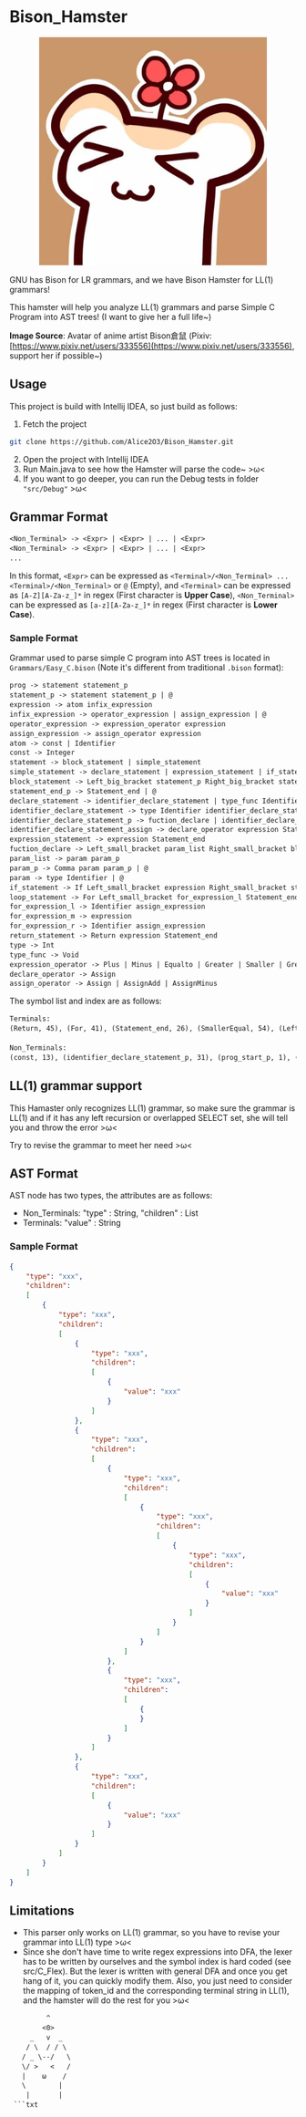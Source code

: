 # Bison_Hamster

<div align=center>
    <img src="img/Bison_Hamster_Avatar.jpeg" width = "400" height = "400">
</div>

GNU has Bison for LR grammars, and we have Bison Hamster for LL(1) grammars!

This hamster will help you analyze LL(1) grammars and parse Simple C Program into AST trees! (I want to give her a full life~)

**Image Source**: Avatar of anime artist 
Bison倉鼠 (Pixiv: [https://www.pixiv.net/users/333556](https://www.pixiv.net/users/333556), support her if possible~)

## Usage

This project is build with Intellij IDEA, so just build as follows:

1. Fetch the project

```bash
git clone https://github.com/Alice2O3/Bison_Hamster.git
```

2. Open the project with Intellij IDEA
3. Run Main.java to see how the Hamster will parse the code~ >ω<
4. If you want to go deeper, you can run the Debug tests in folder `"src/Debug"` >ω<

## Grammar Format

```txt
<Non_Terminal> -> <Expr> | <Expr> | ... | <Expr>
<Non_Terminal> -> <Expr> | <Expr> | ... | <Expr>
...
```

In this format, `<Expr>` can be expressed as `<Terminal>/<Non_Terminal> ... <Terminal>/<Non_Terminal>` or `@` (Empty), and `<Terminal>` can be expressed as `[A-Z][A-Za-z_]*` in regex (First character is **Upper Case**), `<Non_Terminal>` can be expressed as `[a-z][A-Za-z_]*` in regex (First character is **Lower Case**).

### Sample Format

Grammar used to parse simple C program into AST trees is located in `Grammars/Easy_C.bison` (Note it's different from traditional `.bison` format):

```txt
prog -> statement statement_p
statement_p -> statement statement_p | @
expression -> atom infix_expression
infix_expression -> operator_expression | assign_expression | @
operator_expression -> expression_operator expression
assign_expression -> assign_operator expression
atom -> const | Identifier
const -> Integer
statement -> block_statement | simple_statement
simple_statement -> declare_statement | expression_statement | if_statement | loop_statement | return_statement
block_statement -> Left_big_bracket statement_p Right_big_bracket statement_end_p
statement_end_p -> Statement_end | @
declare_statement -> identifier_declare_statement | type_func Identifier fuction_declare
identifier_declare_statement -> type Identifier identifier_declare_statement_p
identifier_declare_statement_p -> fuction_declare | identifier_declare_statement_assign | Statement_end
identifier_declare_statement_assign -> declare_operator expression Statement_end
expression_statement -> expression Statement_end
fuction_declare -> Left_small_bracket param_list Right_small_bracket block_statement
param_list -> param param_p
param_p -> Comma param param_p | @
param -> type Identifier | @
if_statement -> If Left_small_bracket expression Right_small_bracket statement
loop_statement -> For Left_small_bracket for_expression_l Statement_end for_expression_m Statement_end for_expression_r Right_small_bracket statement
for_expression_l -> Identifier assign_expression
for_expression_m -> expression
for_expression_r -> Identifier assign_expression
return_statement -> Return expression Statement_end
type -> Int
type_func -> Void
expression_operator -> Plus | Minus | Equalto | Greater | Smaller | GreaterEqual | SmallerEqual
declare_operator -> Assign
assign_operator -> Assign | AssignAdd | AssignMinus
```

The symbol list and index are as follows:

```txt
Terminals:
(Return, 45), (For, 41), (Statement_end, 26), (SmallerEqual, 54), (Left_big_bracket, 23), (AssignMinus, 57), (AssignAdd, 56), (Int, 46), (Equalto, 50), (Integer, 15), (Comma, 39), (GreaterEqual, 53), (Right_small_bracket, 36), (Identifier, 14), (Left_small_bracket, 34), (Right_big_bracket, 24), (Greater, 51), (Assign, 55), (Smaller, 52), (Void, 47), (Plus, 48), (EOF, 2), (If, 40), (Minus, 49)

Non_Terminals:
(const, 13), (identifier_declare_statement_p, 31), (prog_start_p, 1), (operator_expression, 9), (type_func, 28), (for_expression_r, 44), (simple_statement, 17), (param_p, 38), (type, 30), (fuction_declare, 29), (param, 37), (statement, 4), (statement_end_p, 25), (block_statement, 16), (declare_statement, 18), (identifier_declare_statement, 27), (declare_operator, 33), (return_statement, 22), (expression, 6), (expression_statement, 19), (assign_operator, 12), (identifier_declare_statement_assign, 32), (prog, 0), (param_list, 35), (infix_expression, 8), (statement_p, 5), (expression_operator, 11), (if_statement, 20), (loop_statement, 21), (assign_expression, 10), (for_expression_m, 43), (prog_start, 3), (atom, 7), (for_expression_l, 42)
```

## LL(1) grammar support

This Hamaster only recognizes LL(1) grammar, so make sure the grammar is LL(1) and if it has any left recursion or overlapped SELECT set, she will tell you and throw the error >ω<

Try to revise the grammar to meet her need >ω<

## AST Format

AST node has two types, the attributes are as follows:

- Non_Terminals: "type" : String, "children" : List
- Terminals: "value" : String

### Sample Format

```json
{
    "type": "xxx",
    "children":
    [
        {
            "type": "xxx",
            "children":
            [
                {
                    "type": "xxx",
                    "children":
                    [
                        {
                            "value": "xxx"
                        }
                    ]
                },
                {
                    "type": "xxx",
                    "children":
                    [
                        {
                            "type": "xxx",
                            "children":
                            [
                                {
                                    "type": "xxx",
                                    "children":
                                    [
                                        {
                                            "type": "xxx",
                                            "children":
                                            [
                                                {
                                                    "value": "xxx"
                                                }
                                            ]
                                        }
                                    ]
                                }
                            ]
                        },
                        {
                            "type": "xxx",
                            "children":
                            [
                                {
                                }
                            ]
                        }
                    ]
                },
                {
                    "type": "xxx",
                    "children":
                    [
                        {
                            "value": "xxx"
                        }
                    ]
                }
            ]
        }
    ]
}
```

## Limitations

- This parser only works on LL(1) grammar, so you have to revise your grammar into LL(1) type >ω<
- Since she don't have time to write regex expressions into DFA, the lexer has to be written by ourselves and the symbol index is hard coded (see src/C_Flex). But the lexer is written with general DFA and once you get hang of it, you can quickly modify them. Also, you just need to consider the mapping of token_id and the corresponding terminal string in LL(1), and the hamster will do the rest for you >ω<

```txt
         ^      
        <0>     
     _   v  _   
    / \  / / \  
   / _ \--/   \ 
   \/ >   <   / 
   |    ω    /  
   \        |   
    |       |   
 ```txt
